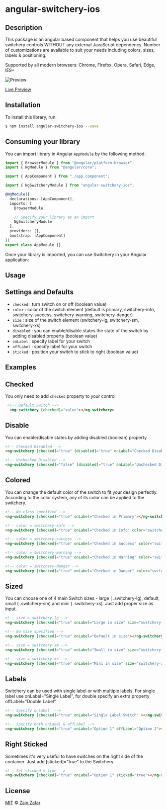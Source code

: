 # angular-switchery-ios

## Description

This package is an angular based component that helps you use beautiful switchery controls WITHOUT any external JavaScript dependency. Number of customizations are available to suit your needs including colors, sizes, labels & positioning.

Supported by all modern browsers: Chrome, Firefox, Opera, Safari, Edge, IE9+

![Preview](https://i.imgur.com/iJWeY23.png)

[Live Preview](https://zainzafar90.github.io/angular-switchery-ios/)

## Installation

To install this library, run:

```bash
$ npm install angular-switchery-ios --save
```

## Consuming your library

You can import library in Angular `AppModule` by the following method:

```typescript
import { BrowserModule } from "@angular/platform-browser";
import { NgModule } from "@angular/core";

import { AppComponent } from "./app.component";

import { NgSwitcheryModule } from "angular-switchery-ios";

@NgModule({
  declarations: [AppComponent],
  imports: [
    BrowserModule,

    // Specify your library as an import
    NgSwitcheryModule
  ],
  providers: [],
  bootstrap: [AppComponent]
})
export class AppModule {}
```

Once your library is imported, you can use Switchery in your Angular application:

## Usage

## Settings and Defaults

* `checked` : turn switch on or off (boolean value)
* `color` : color of the switch element (default is primary, switchery-info, switchery-success, switchery-warning, switchery-danger)
* `size` : size of the switch element (switchery-lg, switchery-sm, switchery-xs)
* `disabled` : you can enable/disable states the state of the switch by adding disabled property (boolean value)
* `onLabel` : specify label for your switch
* `offLabel` : specify label for your switch
* `sticked` : position your switch to stick to right (boolean value)

## Examples

## Checked

You only need to add `checked` property to your control

```html
 <!-- Default Switch -->
  <ng-switchery [checked]="value"></ng-switchery>
```

## Disable

You can enable/disable states by adding disabled (boolean) property

```html
<!-- Checked Disabled -->
<ng-switchery [checked]="true" [disabled]="true" onLabel="Checked Disabled"></ng-switchery>

<!-- Unchecked Disabled -->
<ng-switchery [checked]="false" [disabled]="true" onLabel="Unchecked Disabled"></ng-switchery>
```

## Colored

You can change the default color of the switch to fit your design perfectly. According to the color system, any of its color can be applied to the switchery.

```html
<!-- No class specified -->
<ng-switchery [checked]="true" onLabel="Checked in Primary"></ng-switchery>

<!-- color = switchery-info -->
<ng-switchery [checked]="true" onLabel="Checked in Info" color="switchery-info"></ng-switchery>

<!-- color = switchery-success -->
<ng-switchery [checked]="true" onLabel="Checked in Success" color="switchery-success"></ng-switchery>

<!-- color = switchery-warning -->
<ng-switchery [checked]="true" onLabel="Checked in Warning" color="switchery-warning"></ng-switchery>

<!-- color = switchery-danger -->
<ng-switchery [checked]="true" onLabel="Checked in Danger" color="switchery-danger"></ng-switchery>
```

## Sized

You can choose one of 4 main Switch sizes - large ( .switchery-lg), default, small ( .switchery-sm) and mini ( .switchery-xs). Just add proper size as input.

```html
<!-- size = switchery-lg -->
<ng-switchery [checked]="true" onLabel="Large in size" size="switchery-lg"></ng-switchery>

<!-- No size specified -->
<ng-switchery [checked]="true" onLabel="Default in size"></ng-switchery>

<!-- size = switchery-sm -->
<ng-switchery [checked]="true" onLabel="Small in size" size="switchery-sm"></ng-switchery>

<!-- size = switchery-xs -->
<ng-switchery [checked]="true" onLabel="Mini in size" size="switchery-xs"></ng-switchery>
```

## Labels

Switchery can be used with single label or with multiple labels. For single label use onLabel="Single Label", for double specify an extra property offLabel="Double Label"

```html
<!-- Specify onLabel  -->
<ng-switchery [checked]="true" onLabel="Single Label Switch" ></ng-switchery>

<!-- Specify both onLabel & offLabel -->
<ng-switchery [checked]="true" onLabel="Option 1" offLabel="Option 2"></ng-switchery>
```

## Right Sticked

Sometimes it's very useful to have switches on the right side of the container. Just add [sticked]="true" to the Switchery

```html
<!-- Set sticked = true -->
<ng-switchery [checked]="true" onLabel="Option 1" sticked="true"></ng-switchery>
```

## License

[MIT](https://opensource.org/licenses/MIT) © [Zain Zafar](mailto:zainzafar90@gmail.com)
